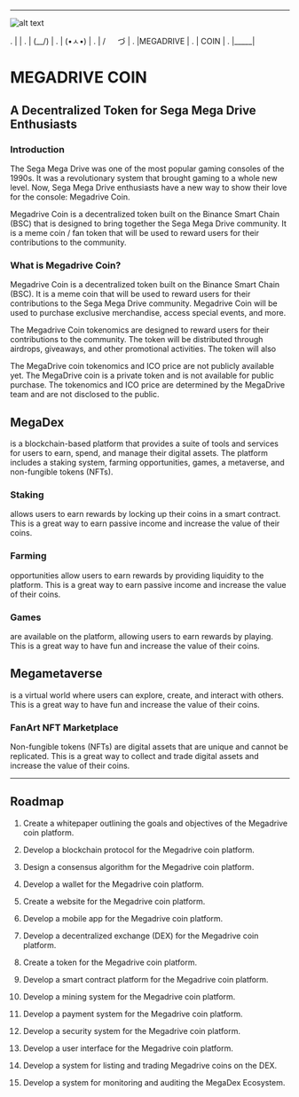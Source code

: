 _____ 

![alt text](https://github.com/alexorbit/megadrivecoin/blob/main/assets/Captura%20de%20Tela%202023-01-26%20a%CC%80s%2004.25.09.png?raw=true)

 . |           |
 . |  (\__/)  |
 . |  (•ㅅ•)   |
 . |  / 　 づ |
 . |MEGADRIVE |
 . |  COIN    |
 . |_____|

# MEGADRIVE COIN

## A Decentralized Token for Sega Mega Drive Enthusiasts

### Introduction

The Sega Mega Drive was one of the most popular gaming consoles of the 1990s. It was a revolutionary system that brought gaming to a whole new level. Now, Sega Mega Drive enthusiasts have a new way to show their love for the console: Megadrive Coin.

Megadrive Coin is a decentralized token built on the Binance Smart Chain (BSC) that is designed to bring together the Sega Mega Drive community. It is a meme coin / fan token that will be used to reward users for their contributions to the community.

### What is Megadrive Coin?

Megadrive Coin is a decentralized token built on the Binance Smart Chain (BSC). It is a meme coin that will be used to reward users for their contributions to the Sega Mega Drive community. Megadrive Coin will be used to purchase exclusive merchandise, access special events, and more.

The Megadrive Coin tokenomics are designed to reward users for their contributions to the community. The token will be distributed through airdrops, giveaways, and other promotional activities. The token will also

The MegaDrive coin tokenomics and ICO price are not publicly available yet. The MegaDrive coin is a private token and is not available for public purchase. The tokenomics and ICO price are determined by the MegaDrive team and are not disclosed to the public.

## MegaDex 
is a blockchain-based platform that provides a suite of tools and services for users to earn, spend, and manage their digital assets. The platform includes a staking system, farming opportunities, games, a metaverse, and non-fungible tokens (NFTs).

### Staking 
allows users to earn rewards by locking up their coins in a smart contract. This is a great way to earn passive income and increase the value of their coins.

### Farming 
opportunities allow users to earn rewards by providing liquidity to the platform. This is a great way to earn passive income and increase the value of their coins.

### Games
are available on the platform, allowing users to earn rewards by playing. This is a great way to have fun and increase the value of their coins.

## Megametaverse
is a virtual world where users can explore, create, and interact with others. This is a great way to have fun and increase the value of their coins.

### FanArt NFT Marketplace
Non-fungible tokens (NFTs) are digital assets that are unique and cannot be replicated. This is a great way to collect and trade digital assets and increase the value of their coins.

-----
## Roadmap

1. Create a whitepaper outlining the goals and objectives of the Megadrive coin platform.

2. Develop a blockchain protocol for the Megadrive coin platform.

3. Design a consensus algorithm for the Megadrive coin platform.

4. Develop a wallet for the Megadrive coin platform.

5. Create a website for the Megadrive coin platform.

6. Develop a mobile app for the Megadrive coin platform.

7. Develop a decentralized exchange (DEX) for the Megadrive coin platform.

8. Create a token for the Megadrive coin platform.

9. Develop a smart contract platform for the Megadrive coin platform.

10. Develop a mining system for the Megadrive coin platform.

11. Develop a payment system for the Megadrive coin platform.

12. Develop a security system for the Megadrive coin platform.

13. Develop a user interface for the Megadrive coin platform.

14. Develop a system for listing and trading Megadrive coins on the DEX.

15. Develop a system for monitoring and auditing the MegaDex Ecosystem.
